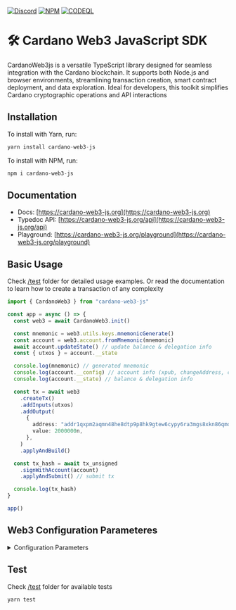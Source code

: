 <a href="https://discord.gg/WhZmm46APN"><img alt="Discord" src="https://img.shields.io/discord/852538978946383893?style=for-the-badge&logo=discord&label=Discord&labelColor=%231940ED&color=%233FCB9B"></a>
<a href="https://www.npmjs.com/package/cardano-web3-js"><img alt="NPM" src="https://img.shields.io/npm/v/cardano-web3-js/latest?style=for-the-badge&logo=npm&labelColor=%231940ED&color=%233FCB9B"></a>
<a href="https://github.com/ray-network/cardano-web3-js/actions"><img alt="CODEQL" src="https://img.shields.io/github/actions/workflow/status/xray-network/cardano-web3-js/codeql.yml?label=CodeQL&logo=github&style=for-the-badge&labelColor=%231940ED&color=%233FCB9B"></a>

  
# 🛠 Cardano Web3 JavaScript SDK

CardanoWeb3js is a versatile TypeScript library designed for seamless integration with the Cardano blockchain. It supports both Node.js and browser environments, streamlining transaction creation, smart contract deployment, and data exploration. Ideal for developers, this toolkit simplifies Cardano cryptographic operations and API interactions

## Installation

To install with Yarn, run:

```TypeScript
yarn install cardano-web3-js
```

To install with NPM, run:

```TypeScript
npm i cardano-web3-js
```

## Documentation

* Docs: [https://cardano-web3-js.org](https://cardano-web3-js.org)
* Typedoc API: [https://cardano-web3-js.org/api](https://cardano-web3-js.org/api)
* Playground: [https://cardano-web3-js.org/playground](https://cardano-web3-js.org/playground)

## Basic Usage

Check [/test](/test) folder for detailed usage examples. Or read the documentation to learn how to create a transaction of any complexity

``` ts
import { CardanoWeb3 } from "cardano-web3-js"

const app = async () => {
  const web3 = await CardanoWeb3.init()

  const mnemonic = web3.utils.keys.mnemonicGenerate()
  const account = web3.account.fromMnemonic(mnemonic)
  await account.updateState() // update balance & delegation info
  const { utxos } = account.__state

  console.log(mnemonic) // generated mnemonic
  console.log(account.__config) // account info (xpub, changeAddress, creds, etc)
  console.log(account.__state) // balance & delegation info

  const tx = await web3
    .createTx()
    .addInputs(utxos)
    .addOutput(
      {
        address: "addr1qxpm2aqmn48he8dtp9p8hk9gtew6cypy6ra3mgs8xkn86qmd3vtjzheq22w8mmfhm8agpmywnlu2rsxgkdrctv7mcc3s9anhjz",
        value: 2000000n,
      },
    )
    .applyAndBuild()

  const tx_hash = await tx_unsigned
    .signWithAccount(account)
    .applyAndSubmit() // submit tx

  console.log(tx_hash)
}

app()
```

## Web3 Configuration Parameteres

<details>
  <summary>Configuration Parameters</summary>
  
``` ts
import { CardanoWeb3, KoiosProvider, KupmiosProvider, BlockfrostProvider } from "cardano-web3-js"

const app = async () => {
  const providerHeaders = {
    "x-api-key": "YOUR_API_KEY_01",
  }

  const koiosHeaders = {
    "x-api-key": "YOUR_API_KEY_02",
  }

  const web3 = await CardanoWeb3.init({
    network: "preprod", // "mainnet" | "preprod" | "preview" | "custom"
    protocolParams: {...}, // override protocolParams, eg. in case of custom network
    ttl: 900, // 900 secs = 15 minutes
    provider: new KoiosProvider("https://api.koios.rest/api/v1", providerHeaders),
    explorer: {
      koios: {
        headers: koiosHeaders,
        url: "https://preprod.koios.rest/api/v1",
      },
      nftcdn: {
        headers: {},
        url: "https://graph.xray.app/output/nftcdn/preprod/api/v1",
      },
      pricing: {
        headers: {},
        url: "https://graph.xray.app/output/pricing/mainnet/api/v1", // only mainnet available
      },
    }
  })

  console.log(web3.__config) // web3 instance config
}

app()
```
</details>

## Test

Check [/test](/test) folder for available tests

```TypeScript
yarn test
```
